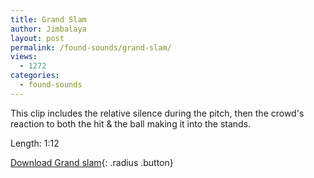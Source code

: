 ```yaml
---
title: Grand Slam
author: Jimbalaya
layout: post
permalink: /found-sounds/grand-slam/
views:
  - 1272
categories:
  - found-sounds
---
```


This clip includes the relative silence during the pitch, then the crowd's reaction to both the hit & the ball making it into the stands.

Length: 1:12

<p><audio src='/audio/foundsounds/Grand-slam.aiff' preload='auto' /></p>

[Download Grand slam][2]{: .radius .button}

 [2]: /audio/foundsounds/Grand-slam.aiff
